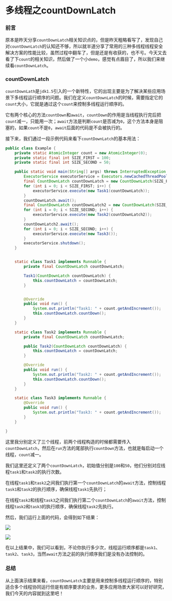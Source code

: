 # 多线程之countDownLatch

### 前言

原本是昨天分享`countDownLatch`相关知识点的，但是昨天粗略看写了，发现自己对`countDownLatch`的认知还不够，所以就半道分享了常用的三种多线程线程安全解决方案的性能比较，虽然过程中翻车了，但是还是有收获的，也不亏。今天又去看了下`count`的相关知识，然后做了一个小`demo`，感觉有点眉目了，所以我们来继续看`countDownLatch`。

### countDownLatch

`countDownLath`是`jdk1.5`引入的一个新特性，它的出现主要是为了解决某些应用场景下多线程运行顺序的问题。我们在定义`countDownLatch`的时候，需要指定它的`count`大小，它就是通过这个`count`来控制多线程运行顺序的。

它有两个核心的方法`countDown`和`await`，`countDown`的作用是当线程执行完后把`count`减一，只能用一次；`await`方法是判断`count`是否减为`0`，这个方法本身是阻塞的，如果`count`不是`0`，`await`后面的代码是不会被执行的。

接下来，我们通过一段示例代码来看下`countDownLatch`的基本用法：

```java
public class Example {
    private static AtomicInteger count = new AtomicInteger(0);
    private static final int SIZE_FIRST = 100;
    private static final int SIZE_SECOND = 50;

    public static void main(String[] args) throws InterruptedException {
        ExecutorService executorService = Executors.newCachedThreadPool();
        final CountDownLatch countDownLatch = new CountDownLatch(SIZE_FIRST);
        for (int i = 0; i < SIZE_FIRST; i++) {
            executorService.execute(new Task1(countDownLatch));
        }
        countDownLatch.await();
        final CountDownLatch countDownLatch2 = new CountDownLatch(SIZE_SECOND);
        for (int i = 0; i < SIZE_SECOND; i++) {
            executorService.execute(new Task2(countDownLatch2));
        }
        countDownLatch2.await();
        for (int i = 0; i < SIZE_SECOND; i++) {
            executorService.execute(new Task3());
        }
        executorService.shutdown();
    }


    static class Task1 implements Runnable {
        private final CountDownLatch countDownLatch;

        Task1(CountDownLatch countDownLatch) {
            this.countDownLatch = countDownLatch;
        }


        @Override
        public void run() {
            System.out.println("Task1: " + count.getAndIncrement());
            this.countDownLatch.countDown();
        }
    }

    static class Task2 implements Runnable {
        private final CountDownLatch countDownLatch;

        public Task2(CountDownLatch countDownLatch) {
            this.countDownLatch = countDownLatch;
        }

        @Override
        public void run() {
            System.out.println("Task2: " + count.getAndIncrement());
            this.countDownLatch.countDown();
        }
    }

    static class Task3 implements Runnable {
        @Override
        public void run() {
            System.out.println("Task3: " + count.getAndIncrement());
        }
    }

}
```

这里我分别定义了三个线程，前两个线程构造的时候都需要传入`countDownLatch`，然后在`run`方法的尾部执行`countDown`方法，也就是每启动一个线程，`count`减一。

我们这里还定义了两个`countDownLatch`，初始值分别是`100`和`50`，他们分别对应线程`task1`和`task2`的执行次数。

在线程`task1`和`task2`之间我们执行第一个`countDownLatch`的`await`方法，控制线程`task1`和`task2`的执行顺序，确保线程`task1`先执行；

在线程`task2`和线程`task3`之间我们执行第二个`countDownLatch`的`await`方法，控制线程`task2`和`task3`的执行顺序，确保线程`task2`先执行。

然后，我们运行上面的代码，会得到如下结果：

![](https://gitee.com/sysker/picBed/raw/master/20210708085806.png)

![](https://gitee.com/sysker/picBed/raw/master/20210708085829.png)

在以上结果中，我们可以看到，不论你执行多少次，线程运行顺序都是`task1`、`task2`、`task3`，当然`await`方法之前的执行顺序我们是没有办法控制的。

### 总结

从上面演示结果来看，`countDownLatch`主要是用来控制多线程运行顺序的，特别适合多个线程协同运行但是有顺序要求的业务，更多应用场景大家可以好好研究，我们今天的内容就到这里吧！

